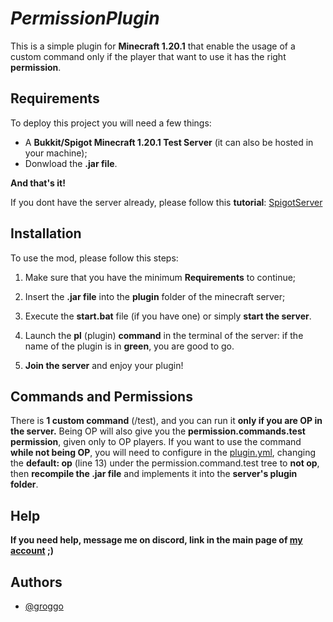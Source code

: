 # *PermissionPlugin*
This is a simple plugin for **Minecraft 1.20.1** that enable the usage of a custom command only if the player that want to use it has the right **permission**.
## Requirements

To deploy this project you will need a few things:

- A **Bukkit/Spigot Minecraft 1.20.1 Test Server** (it can also be hosted in your machine);
- Donwload the **.jar file**.

**And that's it!**

If you dont have the server already, please follow this **tutorial**:
[SpigotServer](https://www.youtube.com/watch?v=B0CyGUDxkDI&list=PLfu_Bpi_zcDNEKmR82hnbv9UxQ16nUBF7&index=2&pp=iAQB)

## Installation

To use the mod, please follow this steps:

1. Make sure that you have the minimum **Requirements** to continue;

1. Insert the **.jar file** into the **plugin** folder of the minecraft server;

1. Execute the **start.bat** file (if you have one) or simply **start the server**.

1. Launch the **pl** (plugin) **command** in the terminal of the server: if the name of the plugin is in **green**, you are good to go.

1. **Join the server** and enjoy your plugin!

## Commands and Permissions

There is **1 custom command** (/test), and you can run it **only if you are OP in the server.** Being OP will also give you the **permission.commands.test permission**, given only to OP players. If you want to use the command **while not being OP**, you will need to configure in the [plugin.yml](https://github.com/GettingTren/PermissionPlugin/blob/main/permissionsplugin/plugin.yml), changing the **default: op** (line 13) under the permission.command.test tree to **not op**, then **recompile the .jar file** and implements it into the **server's plugin folder**.

## Help

**If you need help, message me on discord, link in the main page of [my account](https://github.com/GettingTren) ;)**

## Authors

- [@groggo](https://github.com/GettingTren)
